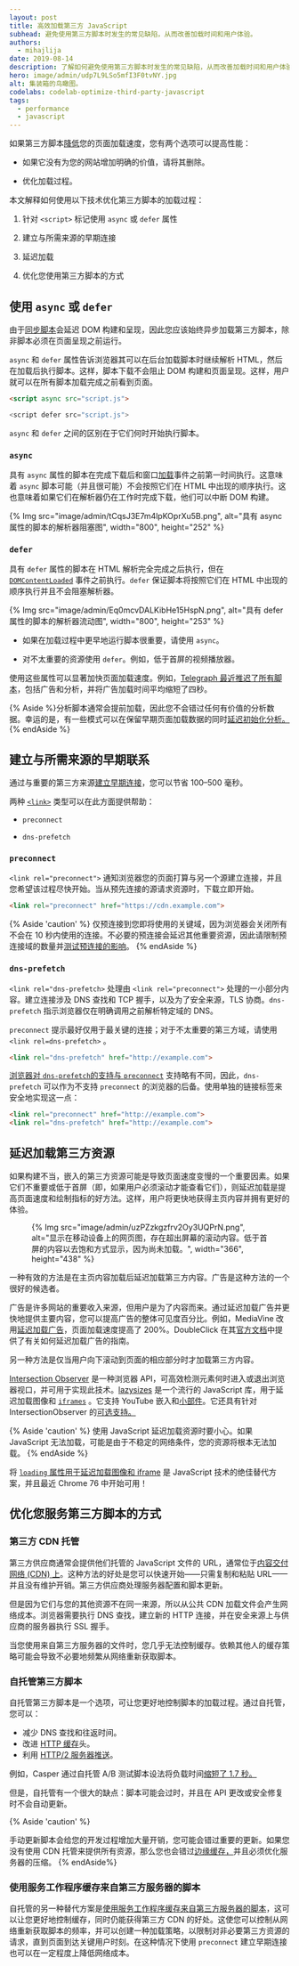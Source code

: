 ```yaml
---
layout: post
title: 高效加载第三方 JavaScript
subhead: 避免使用第三方脚本时发生的常见缺陷，从而改善加载时间和用户体验。
authors:
  - mihajlija
date: 2019-08-14
description: 了解如何避免使用第三方脚本时发生的常见缺陷，从而改善加载时间和用户体验。
hero: image/admin/udp7L9LSo5mfI3F0tvNY.jpg
alt: 集装箱的鸟瞰图。
codelabs: codelab-optimize-third-party-javascript
tags:
  - performance
  - javascript
---
```


如果第三方脚本[降低](/third-party-javascript/)您的页面加载速度，您有两个选项可以提高性能：

- 如果它没有为您的网站增加明确的价值，请将其删除。

- 优化加载过程。

本文解释如何使用以下技术优化第三方脚本的加载过程：

1. 针对 `<script>` 标记使用 `async` 或 `defer` 属性

2. 建立与所需来源的早期连接

3. 延迟加载

4. 优化您使用第三方脚本的方式

## 使用 `async` 或 `defer`

由于[同步脚本](/third-party-javascript/)会延迟 DOM 构建和呈现，因此您应该始终异步加载第三方脚本，除非脚本必须在页面呈现之前运行。

`async` 和 `defer` 属性告诉浏览器其可以在后台加载脚本时继续解析 HTML，然后在加载后执行脚本。这样，脚本下载不会阻止 DOM 构建和页面呈现。这样，用户就可以在所有脚本加载完成之前看到页面。

```html
<script async src="script.js">

<script defer src="script.js">
```

`async` 和 `defer` 之间的区别在于它们何时开始执行脚本。

### `async`

具有 `async` 属性的脚本在完成下载后和窗口[加载](https://developer.mozilla.org/docs/Web/Events/load)事件之前第一时间执行。这意味着 `async` 脚本可能（并且很可能）不会按照它们在 HTML 中出现的顺序执行。这也意味着如果它们在解析器仍在工作时完成下载，他们可以中断 DOM 构建。

{% Img src="image/admin/tCqsJ3E7m4lpKOprXu5B.png", alt="具有 async 属性的脚本的解析器阻塞图", width="800", height="252" %}

### `defer`

具有 `defer` 属性的脚本在 HTML 解析完全完成之后执行，但在 [`DOMContentLoaded`](https://developer.mozilla.org/docs/Web/Events/DOMContentLoaded) 事件之前执行。`defer` 保证脚本将按照它们在 HTML 中出现的顺序执行并且不会阻塞解析器。

{% Img src="image/admin/Eq0mcvDALKibHe15HspN.png", alt="具有 defer 属性的脚本的解析器流动图", width="800", height="253" %}

- 如果在加载过程中更早地运行脚本很重要，请使用 `async`。

- 对不太重要的资源使用 `defer`。例如，低于首屏的视频播放器。

使用这些属性可以显著加快页面加载速度。例如，[Telegraph 最近推迟了所有脚本](https://medium.com/p/a0a1000be5#4123)，包括广告和分析，并将广告加载时间平均缩短了四秒。

{% Aside %}分析脚本通常会提前加载，因此您不会错过任何有价值的分析数据。幸运的是，有一些模式可以在保留早期页面加载数据的同时[延迟初始化分析。](https://philipwalton.com/articles/the-google-analytics-setup-i-use-on-every-site-i-build/) {% endAside %}

## 建立与所需来源的早期联系

通过与重要的第三方来源[建立早期连接](/preconnect-and-dns-prefetch/)，您可以节省 100–500 毫秒。

两种 [`<link>`](https://developer.mozilla.org/docs/Web/HTML/Element/link) 类型可以在此方面提供帮助：

- `preconnect`

- `dns-prefetch`

### `preconnect`

`<link rel="preconnect">` 通知浏览器您的页面打算与另一个源建立连接，并且您希望该过程尽快开始。当从预先连接的源请求资源时，下载立即开始。

```html
<link rel="preconnect" href="https://cdn.example.com">
```

{% Aside 'caution' %} 仅预连接到您即将使用的关键域，因为浏览器会关闭所有不会在 10 秒内使用的连接。不必要的预连接会延迟其他重要资源，因此请限制预连接域的数量并[测试预连接的影响](https://andydavies.me/blog/2019/08/07/experimenting-with-link-rel-equals-preconnect-using-custom-script-injection-in-webpagetest/)。 {% endAside %}

### `dns-prefetch`

`<link rel="dns-prefetch>` 处理由 `<link rel="preconnect">` 处理的一小部分内容。建立连接涉及 DNS 查找和 TCP 握手，以及为了安全来源，TLS 协商。`dns-prefetch` 指示浏览器仅在明确调用之前解析特定域的 DNS。

`preconnect` 提示最好仅用于最关键的连接；对于不太重要的第三方域，请使用 `<link rel=dns-prefetch>` 。

```html
<link rel="dns-prefetch" href="http://example.com">
```

[浏览器对 `dns-prefetch`](https://caniuse.com/#search=dns-prefetch)[的支持与 `preconnect`](https://caniuse.com/#search=preconnect) 支持略有不同，因此，`dns-prefetch` 可以作为不支持 `preconnect` 的浏览器的后备。使用单独的链接标签来安全地实现这一点：

```html
<link rel="preconnect" href="http://example.com">
<link rel="dns-prefetch" href="http://example.com">
```

## 延迟加载第三方资源

如果构建不当，嵌入的第三方资源可能是导致页面速度变慢的一个重要因素。如果它们不重要或低于首屏（即，如果用户必须滚动才能查看它们），则延迟加载是提高页面速度和绘制指标的好方法。这样，用户将更快地获得主页内容并拥有更好的体验。

<figure data-float="left">{% Img src="image/admin/uzPZzkgzfrv2Oy3UQPrN.png", alt="显示在移动设备上的网页图，存在超出屏幕的滚动内容。低于首屏的内容以去饱和方式显示，因为尚未加载。", width="366", height="438" %}</figure>

一种有效的方法是在主页内容加载后延迟加载第三方内容。广告是这种方法的一个很好的候选者。

广告是许多网站的重要收入来源，但用户是为了内容而来。通过延迟加载广告并更快地提供主要内容，您可以提高广告的整体可见度百分比。例如，MediaVine 改用[延迟加载广告](https://www.mediavine.com/lazy-loading-ads-mediavine-ads-load-200-faster/)，页面加载速度提高了 200%。DoubleClick 在其[官方文档](https://support.google.com/dfp_premium/answer/4578089#lazyloading)中提供了有关如何延迟加载广告的指南。

另一种方法是仅当用户向下滚动到页面的相应部分时才加载第三方内容。

[Intersection Observer](https://developers.google.com/web/updates/2016/04/intersectionobserver) 是一种浏览器 API，可高效检测元素何时进入或退出浏览器视口，并可用于实现此技术。[lazysizes](/use-lazysizes-to-lazyload-images/) 是一个流行的 JavaScript 库，用于延迟加载图像和 [`iframes`](http://afarkas.github.io/lazysizes/#examples) 。它支持 YouTube 嵌入和[小部件](https://github.com/aFarkas/lazysizes/tree/gh-pages/plugins/unveilhooks)。它还具有针对 IntersectionObserver 的[可选支持。](https://github.com/aFarkas/lazysizes/blob/097a9878817dd17be3366633e555f3929a7eaaf1/src/lazysizes-intersection.js)

{% Aside 'caution' %} 使用 JavaScript 延迟加载资源时要小心。如果 JavaScript 无法加载，可能是由于不稳定的网络条件，您的资源将根本无法加载。 {% endAside %}

将 [`loading` 属性用于延迟加载图像和 iframe](/browser-level-image-lazy-loading/) 是 JavaScript 技术的绝佳替代方案，并且最近 Chrome 76 中开始可用！

## 优化您服务第三方脚本的方式

### 第三方 CDN 托管

第三方供应商通常会提供他们托管的 JavaScript 文件的 URL，通常位于[内容交付网络 (CDN) 上](https://en.wikipedia.org/wiki/Content_delivery_network)。这种方法的好处是您可以快速开始——只需复制和粘贴 URL——并且没有维护开销。第三方供应商处理服务器配置和脚本更新。

但是因为它们与您的其他资源不在同一来源，所以从公共 CDN 加载文件会产生网络成本。浏览器需要执行 DNS 查找，建立新的 HTTP 连接，并在安全来源上与供应商的服务器执行 SSL 握手。

当您使用来自第三方服务器的文件时，您几乎无法控制缓存。依赖其他人的缓存策略可能会导致不必要地频繁从网络重新获取脚本。

### 自托管第三方脚本

自托管第三方脚本是一个选项，可让您更好地控制脚本的加载过程。通过自托管，您可以：

- 减少 DNS 查找和往返时间。
- 改进 [HTTP 缓存](https://developers.google.com/web/fundamentals/performance/optimizing-content-efficiency/http-caching)头。
- 利用 [HTTP/2 服务器推送](https://developers.google.com/web/fundamentals/performance/http2/)。

例如，Casper 通过自托管 A/B 测试脚本设法将负载时间[缩短了 1.7 秒。](https://medium.com/caspertechteam/we-shaved-1-7-seconds-off-casper-com-by-self-hosting-optimizely-2704bcbff8ec)

但是，自托管有一个很大的缺点：脚本可能会过时，并且在 API 更改或安全修复时不会自动更新。

{% Aside 'caution' %}

手动更新脚本会给您的开发过程增加大量开销，您可能会错过重要的更新。如果您没有使用 CDN 托管来提供所有资源，那么您也会错过[边缘缓存，](https://www.cloudflare.com/learning/cdn/glossary/edge-server/)并且必须优化服务器的压缩。 {% endAside%}

### 使用服务工作程序缓存来自第三方服务器的脚本

自托管的另一种替代方案是[使用服务工作程序缓存来自第三方服务器的脚本](https://developers.google.com/web/tools/workbox/guides/handle-third-party-requests)，这可以让您更好地控制缓存，同时仍能获得第三方 CDN 的好处。这使您可以控制从网络重新获取脚本的频率，并可以创建一种加载策略，以限制对非必要第三方资源的请求，直到页面到达关键用户时刻。在这种情况下使用 `preconnect` 建立早期连接也可以在一定程度上降低网络成本。

